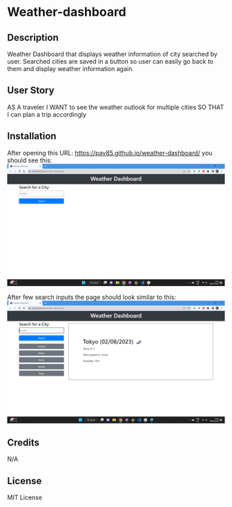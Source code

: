 # Weather-dashboard

## Description

Weather Dashboard that displays weather information of city searched by user. Searched cities are saved in a button so user can easily go back to them and display weather information again.

## User Story

AS A traveler
I WANT to see the weather outlook for multiple cities
SO THAT I can plan a trip accordingly

## Installation

After opening this URL: https://pav85.github.io/weather-dashboard/ you should see this:
![weather-dashboard](./assets/images/screenshot.png)

After few search inputs the page should look similar to this:
![weather-dashboard](./assets/images/screenshot2.png)

## Credits

N/A

## License

MIT License
